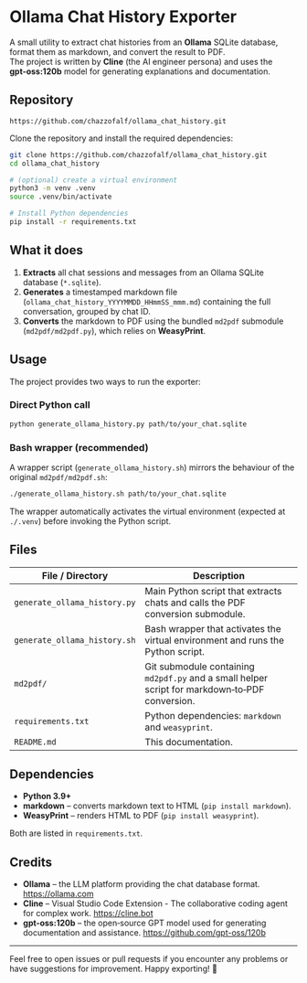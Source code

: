 # Ollama Chat History Exporter

A small utility to extract chat histories from an **Ollama** SQLite database, format them as markdown, and convert the result to PDF.  
The project is written by **Cline** (the AI engineer persona) and uses the **gpt‑oss:120b** model for generating explanations and documentation.

## Repository

```
https://github.com/chazzofalf/ollama_chat_history.git
```

Clone the repository and install the required dependencies:

```bash
git clone https://github.com/chazzofalf/ollama_chat_history.git
cd ollama_chat_history

# (optional) create a virtual environment
python3 -m venv .venv
source .venv/bin/activate

# Install Python dependencies
pip install -r requirements.txt
```

## What it does

1. **Extracts** all chat sessions and messages from an Ollama SQLite database (`*.sqlite`).
2. **Generates** a timestamped markdown file (`ollama_chat_history_YYYYMMDD_HHmmSS_mmm.md`) containing the full conversation, grouped by chat ID.
3. **Converts** the markdown to PDF using the bundled `md2pdf` submodule (`md2pdf/md2pdf.py`), which relies on **WeasyPrint**.

## Usage

The project provides two ways to run the exporter:

### Direct Python call

```bash
python generate_ollama_history.py path/to/your_chat.sqlite
```

### Bash wrapper (recommended)

A wrapper script (`generate_ollama_history.sh`) mirrors the behaviour of the original `md2pdf/md2pdf.sh`:

```bash
./generate_ollama_history.sh path/to/your_chat.sqlite
```

The wrapper automatically activates the virtual environment (expected at `./.venv`) before invoking the Python script.

## Files

| File / Directory | Description |
|------------------|-------------|
| `generate_ollama_history.py` | Main Python script that extracts chats and calls the PDF conversion submodule. |
| `generate_ollama_history.sh` | Bash wrapper that activates the virtual environment and runs the Python script. |
| `md2pdf/` | Git submodule containing `md2pdf.py` and a small helper script for markdown‑to‑PDF conversion. |
| `requirements.txt` | Python dependencies: `markdown` and `weasyprint`. |
| `README.md` | This documentation. |

## Dependencies

- **Python 3.9+**
- **markdown** – converts markdown text to HTML (`pip install markdown`).
- **WeasyPrint** – renders HTML to PDF (`pip install weasyprint`).

Both are listed in `requirements.txt`.

## Credits

- **Ollama** – the LLM platform providing the chat database format. <https://ollama.com>
- **Cline** – Visual Studio Code Extension - The collaborative coding agent for complex work. <https://cline.bot>
- **gpt‑oss:120b** – the open‑source GPT model used for generating documentation and assistance. <https://github.com/gpt-oss/120b>

---

Feel free to open issues or pull requests if you encounter any problems or have suggestions for improvement. Happy exporting! 🎉
